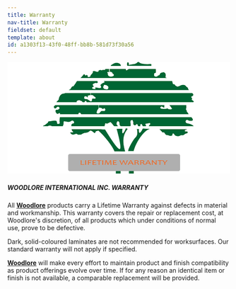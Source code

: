 ```yaml
---
title: Warranty
nav-title: Warranty
fieldset: default
template: about
id: a1303f13-43f0-48ff-bb8b-581d73f30a56
---
```

<div class="block">
    <div class="row">
        <div class="col">
            <img src="/assets/img/warranty-page/warranty.png" class="large-image">
        </div>
    </div>
</div>
<div class="block">
    <h5 class="orange bold">WOODLORE INTERNATIONAL INC. WARRANTY</h5>
    <p>All <a href="/about/about-us"><strong class="dgreen">Woodlore</strong></a> products carry a Lifetime Warranty against defects in material and workmanship. This warranty covers the repair or replacement cost, at Woodlore's discretion, of all products which under conditions of normal use, prove to be defective.</p>
    <p>Dark, solid-coloured laminates are not recommended for worksurfaces. Our standard warranty will not apply if specified.</p>
    <p><a href="/about/about-us"><strong class="dgreen">Woodlore</strong></a> will make every effort to maintain product and finish compatibility as product offerings evolve over time. If for any reason an identical item or finish is not available, a comparable replacement will be provided.</p>
</div>
